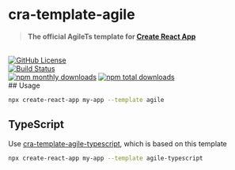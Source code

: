 # cra-template-agile

> **The official AgileTs template for [Create React App](https://github.com/facebook/create-react-app)**

 <br />

<a href="https://github.com/agile-ts/agile">
  <img src="https://img.shields.io/github/license/agile-ts/cra-template-agile.svg?label=license&style=flat&colorA=293140&colorB=4a4872" alt="GitHub License"/></a>

<br />

<a href="https://github.com/agile-ts/agile/actions?query=workflow%3ARelease">
   <img src="https://github.com/agile-ts/agile/workflows/Release/badge.svg" alt="Build Status"/></a>

<br />

<a href="https://npm.im/@agile-ts/core">
  <img src="https://img.shields.io/npm/dm/cra-template-agile.svg?label=downloads&style=flat&colorA=293140&colorB=4a4872" alt="npm monthly downloads"/></a>
<a href="https://npm.im/@agile-ts/core">
  <img src="https://img.shields.io/npm/dt/cra-template-agile.svg?label=downloads&style=flat&colorA=293140&colorB=4a4872" alt="npm total downloads"/></a>


<br />
## Usage

```sh
npx create-react-app my-app --template agile
```

## TypeScript

Use [cra-template-agile-typescript](https://github.com/reduxjs/cra-template-agile-typescript), which is based on this template

```sh
npx create-react-app my-app --template agile-typescript
```